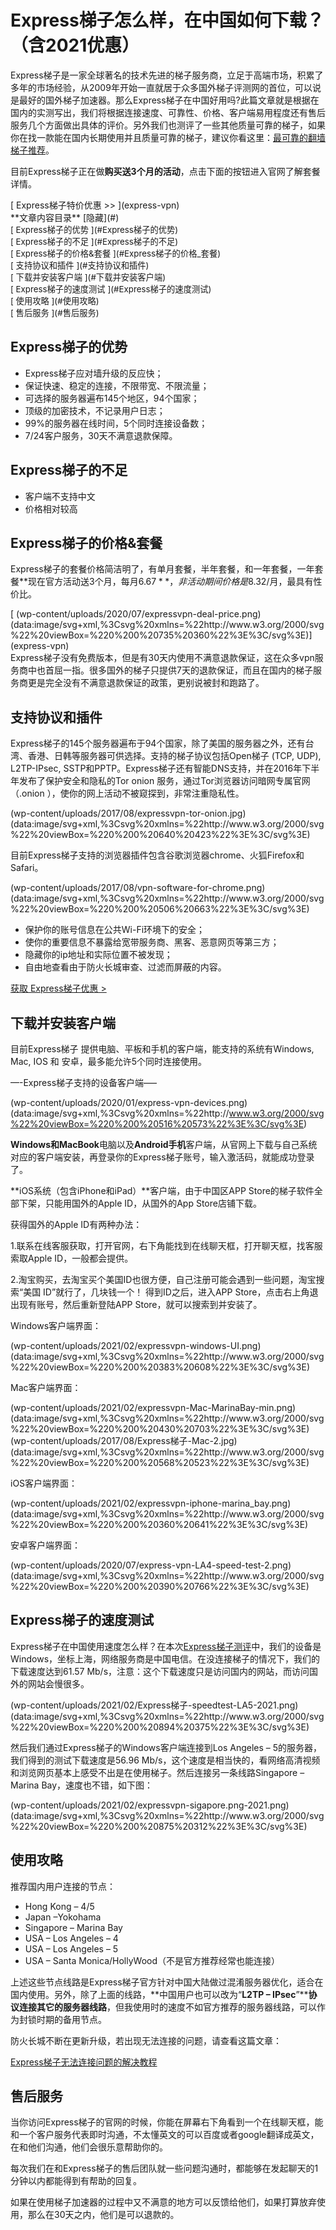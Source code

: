 # Express梯子怎么样，在中国如何下载？（含2021优惠）

Express梯子是一家全球著名的技术先进的梯子服务商，立足于高端市场，积累了多年的市场经验，从2009年开始一直就居于众多国外梯子评测网的首位，可以说是最好的国外梯子加速器。那么Express梯子在中国好用吗?此篇文章就是根据在国内的实测写出，我们将根据连接速度、可靠性、价格、客户端易用程度还有售后服务几个方面做出具体的评价。另外我们也测评了一些其他质量可靠的梯子，如果你在找一款能在国内长期使用并且质量可靠的梯子，建议你看这里：[最可靠的翻墙梯子推荐](5-best-vpn-in-china/)。

目前Express梯子正在做**购买送3个月的活动**，点击下面的按钮进入官网了解套餐详情。
</div></div></div><div class="elementor-element elementor-element-209fce8 elementor-button-success elementor-align-center elementor-widget elementor-widget-button" data-id="209fce8" data-element_type="widget" data-widget_type="button.default"><div class="elementor-widget-container"><div class="elementor-button-wrapper"> [ <span class="elementor-button-content-wrapper"> <span class="elementor-button-icon elementor-align-icon-right"> </span> <span class="elementor-button-text">Express梯子特价优惠 &gt;&gt;</span> </span> ](express-vpn)</div></div></div></div></div></div></div></div></section><section class="elementor-section elementor-top-section elementor-element elementor-element-p4trmoh elementor-section-boxed elementor-section-height-default elementor-section-height-default" data-id="p4trmoh" data-element_type="section"><div class="elementor-container elementor-column-gap-default"><div class="elementor-row"><div class="elementor-column elementor-col-100 elementor-top-column elementor-element elementor-element-anor615" data-id="anor615" data-element_type="column"><div class="elementor-column-wrap elementor-element-populated"><div class="elementor-widget-wrap"><div class="elementor-element elementor-element-990555b elementor-widget elementor-widget-wp-widget-lpwtoc_widget" data-id="990555b" data-element_type="widget" data-widget_type="wp-widget-lpwtoc_widget.default"><div class="elementor-widget-container"><div class="lwptoc lwptoc-light lwptoc-notInherit" data-smooth-scroll="1" data-smooth-scroll-offset="24"><div class="lwptoc_i"><div class="lwptoc_header"> **文章内容目录** <span class="lwptoc_toggle"> [隐藏](#) </span></div><div class="lwptoc_items lwptoc_items-visible" style="font-size:95%;"><div class="lwptoc_itemWrap"><div class="lwptoc_item"> [ <span class="lwptoc_item_label">Express梯子的优势</span> ](#Express梯子的优势)</div><div class="lwptoc_item"> [ <span class="lwptoc_item_label">Express梯子的不足</span> ](#Express梯子的不足)</div><div class="lwptoc_item"> [ <span class="lwptoc_item_label">Express梯子的价格&amp;套餐</span> ](#Express梯子的价格_套餐)</div><div class="lwptoc_item"> [ <span class="lwptoc_item_label">支持协议和插件</span> ](#支持协议和插件)</div><div class="lwptoc_item"> [ <span class="lwptoc_item_label">下载并安装客户端</span> ](#下载并安装客户端)</div><div class="lwptoc_item"> [ <span class="lwptoc_item_label">Express梯子的速度测试</span> ](#Express梯子的速度测试)</div><div class="lwptoc_item"> [ <span class="lwptoc_item_label">使用攻略</span> ](#使用攻略)</div><div class="lwptoc_item"> [ <span class="lwptoc_item_label">售后服务</span> ](#售后服务)</div></div></div></div></div></div></div><div class="elementor-element elementor-element-vejipsc elementor-widget elementor-widget-heading" data-id="vejipsc" data-element_type="widget" data-widget_type="heading.default"><div class="elementor-widget-container">

## <span id="Express梯子的优势">Express梯子的优势</span>
</div></div><div class="elementor-element elementor-element-6daaf8f elementor-widget elementor-widget-text-editor" data-id="6daaf8f" data-element_type="widget" data-widget_type="text-editor.default"><div class="elementor-widget-container"><div class="elementor-text-editor elementor-clearfix">

*   Express梯子应对墙升级的反应快；
*   保证快速、稳定的连接，不限带宽、不限流量；
*   可选择的服务器遍布145个地区，94个国家；
*   顶级的加密技术，不记录用户日志；
*   99%的服务器在线时间，5个同时连接设备数；
*   7/24客户服务，30天不满意退款保障。</div></div></div><div class="elementor-element elementor-element-3ybirry elementor-widget elementor-widget-heading" data-id="3ybirry" data-element_type="widget" data-widget_type="heading.default"><div class="elementor-widget-container">

## <span id="Express梯子的不足">Express梯子的不足</span>
</div></div><div class="elementor-element elementor-element-9e952e8 elementor-widget elementor-widget-text-editor" data-id="9e952e8" data-element_type="widget" data-widget_type="text-editor.default"><div class="elementor-widget-container"><div class="elementor-text-editor elementor-clearfix">

*   客户端不支持中文
*   价格相对较高</div></div></div><div class="elementor-element elementor-element-71d9b17 elementor-widget elementor-widget-heading" data-id="71d9b17" data-element_type="widget" data-widget_type="heading.default"><div class="elementor-widget-container">

## <span id="Express梯子的价格_套餐">Express梯子的价格&amp;套餐</span>
</div></div><div class="elementor-element elementor-element-v2bq4kj elementor-widget elementor-widget-text-editor" data-id="v2bq4kj" data-element_type="widget" data-widget_type="text-editor.default"><div class="elementor-widget-container"><div class="elementor-text-editor elementor-clearfix">

Express梯子的套餐价格简洁明了，有单月套餐，半年套餐，和一年套餐，一年套餐**现在官方活动送3个月，每月$6.67**，非活动期间价格是$8.32/月，最具有性价比。
</div></div></div><div class="elementor-element elementor-element-inutj14 elementor-widget elementor-widget-image" data-id="inutj14" data-element_type="widget" data-widget_type="image.default"><div class="elementor-widget-container"><div class="elementor-image"> [ <noscript>(wp-content/uploads/2020/07/expressvpn-deal-price.png)</noscript>(data:image/svg+xml,%3Csvg%20xmlns=%22http://www.w3.org/2000/svg%22%20viewBox=%220%200%20735%20360%22%3E%3C/svg%3E)](express-vpn)</div></div></div><div class="elementor-element elementor-element-ejnha0k elementor-widget elementor-widget-text-editor" data-id="ejnha0k" data-element_type="widget" data-widget_type="text-editor.default"><div class="elementor-widget-container"><div class="elementor-text-editor elementor-clearfix">Express梯子没有免费版本，但是有30天内使用不满意退款保证，这在众多vpn服务商中也首屈一指。很多国外的梯子只提供7天的退款保证，而且在国内的梯子服务商更是完全没有不满意退款保证的政策，更别说被封和跑路了。</div></div></div><div class="elementor-element elementor-element-ef98368 elementor-widget elementor-widget-heading" data-id="ef98368" data-element_type="widget" data-widget_type="heading.default"><div class="elementor-widget-container">

## <span id="支持协议和插件">支持协议和插件</span>
</div></div><div class="elementor-element elementor-element-7264138 elementor-widget elementor-widget-text-editor" data-id="7264138" data-element_type="widget" data-widget_type="text-editor.default"><div class="elementor-widget-container"><div class="elementor-text-editor elementor-clearfix">

Express梯子的145个服务器遍布于94个国家，除了美国的服务器之外，还有台湾、香港、日韩等服务器可供选择。支持的梯子协议包括Open梯子 (TCP, UDP), L2TP-IPsec, SSTP和PPTP。Express梯子还有智能DNS支持，并在2016年下半年发布了保护安全和隐私的Tor onion 服务，通过Tor浏览器访问暗网专属官网（.onion ），使你的网上活动不被窥探到，非常注重隐私性。
</div></div></div><div class="elementor-element elementor-element-ehp97y0 elementor-widget elementor-widget-image" data-id="ehp97y0" data-element_type="widget" data-widget_type="image.default"><div class="elementor-widget-container"><div class="elementor-image"> <noscript>(wp-content/uploads/2017/08/expressvpn-tor-onion.jpg)</noscript>(data:image/svg+xml,%3Csvg%20xmlns=%22http://www.w3.org/2000/svg%22%20viewBox=%220%200%20640%20423%22%3E%3C/svg%3E)</div></div></div><div class="elementor-element elementor-element-z5kdycp elementor-widget elementor-widget-text-editor" data-id="z5kdycp" data-element_type="widget" data-widget_type="text-editor.default"><div class="elementor-widget-container"><div class="elementor-text-editor elementor-clearfix">

目前Express梯子支持的浏览器插件包含谷歌浏览器chrome、火狐Firefox和Safari。
</div></div></div><section class="elementor-section elementor-inner-section elementor-element elementor-element-ujp2kn2 elementor-section-boxed elementor-section-height-default elementor-section-height-default" data-id="ujp2kn2" data-element_type="section"><div class="elementor-container elementor-column-gap-default"><div class="elementor-row"><div class="elementor-column elementor-col-50 elementor-inner-column elementor-element elementor-element-p2cxhfy" data-id="p2cxhfy" data-element_type="column"><div class="elementor-column-wrap elementor-element-populated"><div class="elementor-widget-wrap"><div class="elementor-element elementor-element-1secas7 elementor-widget elementor-widget-image" data-id="1secas7" data-element_type="widget" data-widget_type="image.default"><div class="elementor-widget-container"><div class="elementor-image"> <noscript>(wp-content/uploads/2017/08/vpn-software-for-chrome.png)</noscript>(data:image/svg+xml,%3Csvg%20xmlns=%22http://www.w3.org/2000/svg%22%20viewBox=%220%200%20506%20663%22%3E%3C/svg%3E)</div></div></div></div></div></div><div class="elementor-column elementor-col-50 elementor-inner-column elementor-element elementor-element-e5vr0av" data-id="e5vr0av" data-element_type="column"><div class="elementor-column-wrap elementor-element-populated"><div class="elementor-widget-wrap"><div class="elementor-element elementor-element-t4pk52u elementor-icon-list--layout-inline elementor-list-item-link-full_width elementor-widget elementor-widget-icon-list" data-id="t4pk52u" data-element_type="widget" data-widget_type="icon-list.default"><div class="elementor-widget-container">

*   <span class="elementor-icon-list-icon"> </span> <span class="elementor-icon-list-text">保护你的账号信息在公共Wi-Fi环境下的安全；</span>
*   <span class="elementor-icon-list-icon"> </span> <span class="elementor-icon-list-text">使你的重要信息不暴露给宽带服务商、黑客、恶意网页等第三方；</span>
*   <span class="elementor-icon-list-icon"> </span> <span class="elementor-icon-list-text">隐藏你的ip地址和实际位置不被发现；</span>
*   <span class="elementor-icon-list-icon"> </span> <span class="elementor-icon-list-text">自由地查看由于防火长城审查、过滤而屏蔽的内容。</span></div></div><div class="elementor-element elementor-element-exk4hm6 elementor-align-center elementor-widget elementor-widget-button" data-id="exk4hm6" data-element_type="widget" data-widget_type="button.default"><div class="elementor-widget-container"><div class="elementor-button-wrapper"> [ <span class="elementor-button-content-wrapper"> <span class="elementor-button-icon elementor-align-icon-right"> </span> <span class="elementor-button-text">获取 Express梯子优惠 &gt;</span> </span> ](express-vpn)</div></div></div></div></div></div></div></div></section><div class="elementor-element elementor-element-389eed2 elementor-widget elementor-widget-heading" data-id="389eed2" data-element_type="widget" data-widget_type="heading.default"><div class="elementor-widget-container">

## <span id="下载并安装客户端">下载并安装客户端</span>
</div></div><div class="elementor-element elementor-element-cq1wedt elementor-widget elementor-widget-text-editor" data-id="cq1wedt" data-element_type="widget" data-widget_type="text-editor.default"><div class="elementor-widget-container"><div class="elementor-text-editor elementor-clearfix">

目前Express梯子 提供电脑、平板和手机的客户端，能支持的系统有Windows, Mac, IOS 和 安卓，最多能允许5个同时连接使用。

—-Express梯子支持的设备客户端—–

<noscript>(wp-content/uploads/2020/01/express-vpn-devices.png)</noscript>(data:image/svg+xml,%3Csvg%20xmlns=%22http://www.w3.org/2000/svg%22%20viewBox=%220%200%20516%20573%22%3E%3C/svg%3E)

<span id="Windows和MacBook电脑客户端">**Windows和MacBook**电脑以及**Android手机**客户端，</span>从官网上下载与自己系统对应的客户端安装，再登录你的Express梯子账号，输入激活码，就能成功登录了。

**iOS系统（包含iPhone和iPad）**客户端，由于中国区APP Store的梯子软件全部下架，只能用国外的Apple ID，从国外的App Store店铺下载。

获得国外的Apple ID有两种办法：

1.联系在线客服获取，打开官网，右下角能找到在线聊天框，打开聊天框，找客服索取Apple ID，一般都会提供。

2.淘宝购买，去淘宝买个美国ID也很方便，自己注册可能会遇到一些问题，淘宝搜索“美国 ID”就行了，几块钱一个！ 得到ID之后，进入APP Store，点击右上角退出现有账号，然后重新登陆APP Store，就可以搜索到并安装了。
</div></div></div><div class="elementor-element elementor-element-5c05e11 elementor-widget elementor-widget-text-editor" data-id="5c05e11" data-element_type="widget" data-widget_type="text-editor.default"><div class="elementor-widget-container"><div class="elementor-text-editor elementor-clearfix">

Windows客户端界面：
</div></div></div><div class="elementor-element elementor-element-35ed421 elementor-widget elementor-widget-image" data-id="35ed421" data-element_type="widget" data-widget_type="image.default"><div class="elementor-widget-container"><div class="elementor-image"> <noscript>(wp-content/uploads/2021/02/expressvpn-windows-UI.png)</noscript>(data:image/svg+xml,%3Csvg%20xmlns=%22http://www.w3.org/2000/svg%22%20viewBox=%220%200%20383%20608%22%3E%3C/svg%3E)</div></div></div><div class="elementor-element elementor-element-6f8f0ab elementor-widget elementor-widget-text-editor" data-id="6f8f0ab" data-element_type="widget" data-widget_type="text-editor.default"><div class="elementor-widget-container"><div class="elementor-text-editor elementor-clearfix">

Mac客户端界面：
</div></div></div><div class="elementor-element elementor-element-2iojg49 elementor-widget elementor-widget-image" data-id="2iojg49" data-element_type="widget" data-widget_type="image.default"><div class="elementor-widget-container"><div class="elementor-image"> <noscript>(wp-content/uploads/2021/02/expressvpn-Mac-MarinaBay-min.png)</noscript>(data:image/svg+xml,%3Csvg%20xmlns=%22http://www.w3.org/2000/svg%22%20viewBox=%220%200%20430%20703%22%3E%3C/svg%3E)</div></div></div><div class="elementor-element elementor-element-ucn04kd elementor-widget elementor-widget-image" data-id="ucn04kd" data-element_type="widget" data-widget_type="image.default"><div class="elementor-widget-container"><div class="elementor-image"> <noscript>(wp-content/uploads/2017/08/Express梯子-Mac-2.jpg)</noscript>(data:image/svg+xml,%3Csvg%20xmlns=%22http://www.w3.org/2000/svg%22%20viewBox=%220%200%20568%20523%22%3E%3C/svg%3E)</div></div></div><div class="elementor-element elementor-element-7aec145 elementor-widget elementor-widget-text-editor" data-id="7aec145" data-element_type="widget" data-widget_type="text-editor.default"><div class="elementor-widget-container"><div class="elementor-text-editor elementor-clearfix">

iOS客户端界面：
</div></div></div><div class="elementor-element elementor-element-1nqlout elementor-widget elementor-widget-image" data-id="1nqlout" data-element_type="widget" data-widget_type="image.default"><div class="elementor-widget-container"><div class="elementor-image"> <noscript>(wp-content/uploads/2021/02/expressvpn-iphone-marina_bay.png)</noscript>(data:image/svg+xml,%3Csvg%20xmlns=%22http://www.w3.org/2000/svg%22%20viewBox=%220%200%20360%20641%22%3E%3C/svg%3E)</div></div></div><div class="elementor-element elementor-element-fabc463 elementor-widget elementor-widget-text-editor" data-id="fabc463" data-element_type="widget" data-widget_type="text-editor.default"><div class="elementor-widget-container"><div class="elementor-text-editor elementor-clearfix">

安卓客户端界面：
</div></div></div><div class="elementor-element elementor-element-pmaxqtp elementor-widget elementor-widget-image" data-id="pmaxqtp" data-element_type="widget" data-widget_type="image.default"><div class="elementor-widget-container"><div class="elementor-image"> <noscript>(wp-content/uploads/2020/07/express-vpn-LA4-speed-test-2.png)</noscript>(data:image/svg+xml,%3Csvg%20xmlns=%22http://www.w3.org/2000/svg%22%20viewBox=%220%200%20390%20766%22%3E%3C/svg%3E)</div></div></div><div class="elementor-element elementor-element-d6d532c elementor-widget elementor-widget-heading" data-id="d6d532c" data-element_type="widget" data-widget_type="heading.default"><div class="elementor-widget-container">

## <span id="Express梯子的速度测试">Express梯子的速度测试</span>
</div></div><div class="elementor-element elementor-element-i7u3dd4 elementor-widget elementor-widget-text-editor" data-id="i7u3dd4" data-element_type="widget" data-widget_type="text-editor.default"><div class="elementor-widget-container"><div class="elementor-text-editor elementor-clearfix">

Express梯子在中国使用速度怎么样？在本次[Express梯子测评](https://www.cepingtu.com/express-vpn-review-in-china/)中，我们的设备是Windows，坐标上海，网络服务商是中国电信。在没连接梯子的情况下，我们的下载速度达到61.57 Mb/s，注意：这个下载速度只是访问国内的网站，而访问国外的网站会慢很多。
</div></div></div><div class="elementor-element elementor-element-h5z46sa elementor-widget elementor-widget-image" data-id="h5z46sa" data-element_type="widget" data-widget_type="image.default"><div class="elementor-widget-container"><div class="elementor-image"> <noscript>(wp-content/uploads/2021/02/Express梯子-speedtest-LA5-2021.png)</noscript>(data:image/svg+xml,%3Csvg%20xmlns=%22http://www.w3.org/2000/svg%22%20viewBox=%220%200%20894%20375%22%3E%3C/svg%3E)</div></div></div><div class="elementor-element elementor-element-efjc3ya elementor-widget elementor-widget-text-editor" data-id="efjc3ya" data-element_type="widget" data-widget_type="text-editor.default"><div class="elementor-widget-container"><div class="elementor-text-editor elementor-clearfix">

然后我们通过Express梯子的Windows客户端连接到Los Angeles – 5的服务器，我们得到的测试下载速度是56.96 Mb/s，这个速度是相当快的，看网络高清视频和浏览网页基本上感受不出是在使用梯子。然后连接另一条线路Singapore – Marina Bay，速度也不错，如下图：
</div></div></div><div class="elementor-element elementor-element-htjlv0b elementor-widget elementor-widget-image" data-id="htjlv0b" data-element_type="widget" data-widget_type="image.default"><div class="elementor-widget-container"><div class="elementor-image"> <noscript>(wp-content/uploads/2021/02/expressvpn-sigapore.png-2021.png)</noscript>(data:image/svg+xml,%3Csvg%20xmlns=%22http://www.w3.org/2000/svg%22%20viewBox=%220%200%20875%20312%22%3E%3C/svg%3E)</div></div></div><div class="elementor-element elementor-element-0cca906 elementor-widget elementor-widget-heading" data-id="0cca906" data-element_type="widget" data-widget_type="heading.default"><div class="elementor-widget-container">

## <span id="使用攻略">使用攻略</span>
</div></div><div class="elementor-element elementor-element-45cb31e elementor-widget elementor-widget-text-editor" data-id="45cb31e" data-element_type="widget" data-widget_type="text-editor.default"><div class="elementor-widget-container"><div class="elementor-text-editor elementor-clearfix">

推荐国内用户连接的节点：

*   Hong Kong – 4/5
*   Japan –Yokohama
*   Singapore – Marina Bay
*   USA – Los Angeles – 4
*   USA – Los Angeles – 5
*   USA – Santa Monica/HollyWood（不是官方推荐经常也能连接）

上述这些节点线路是Express梯子官方针对中国大陆做过混淆服务器优化，适合在国内使用。另外，除了上面的线路，**中国用户也可以改为“****L2TP – IPsec****”****协议连接其它的服务器线路**，但我使用时的速度不如官方推荐的服务器线路，可以作为封锁时期的备用节点。

防火长城不断在更新升级，若出现无法连接的问题，请查看这篇文章：

[Express梯子无法连接问题的解决教程](expressvpn-connect-issue-in-china/)
</div></div></div><div class="elementor-element elementor-element-0ae8ca7 elementor-widget elementor-widget-heading" data-id="0ae8ca7" data-element_type="widget" data-widget_type="heading.default"><div class="elementor-widget-container">

## <span id="售后服务">售后服务</span>
</div></div><div class="elementor-element elementor-element-58yayar elementor-widget elementor-widget-text-editor" data-id="58yayar" data-element_type="widget" data-widget_type="text-editor.default"><div class="elementor-widget-container"><div class="elementor-text-editor elementor-clearfix">

当你访问Express梯子的官网的时候，你能在屏幕右下角看到一个在线聊天框，能和一个客户服务代表即时沟通，不太懂英文的可以百度或者google翻译成英文，在和他们沟通，他们会很乐意帮助你的。

每次我们在和Express梯子的售后团队就一些问题沟通时，都能够在发起聊天的1分钟以内都能得到有帮助的回复。

如果在使用梯子加速器的过程中又不满意的地方可以反馈给他们，如果打算放弃使用，那么在30天之内，他们是可以退款的。
